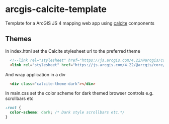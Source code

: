# arcgis-calcite-template
Template for a ArcGIS JS 4 mapping web app using [calcite](https://developers.arcgis.com/calcite-design-system/) components

## Themes
In index.html set the Calcite stylesheet url to the preferred theme
```html
  <!--link rel="stylesheet" href="https://js.arcgis.com/4.22/@arcgis/core/assets/esri/themes/light/main.css" /-->
  <link rel="stylesheet" href="https://js.arcgis.com/4.22/@arcgis/core/assets/esri/themes/dark/main.css" />
```
And wrap application in a div
```html
  <div class="calcite-theme-dark"></div>
```

In main.css set the color scheme for dark themed browser controls e.g. scrollbars etc
```css
:root {
  color-scheme: dark; /* Dark style scrollbars etc.*/
}
```

